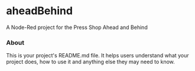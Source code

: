 aheadBehind
===========

A Node-Red project for the Press Shop Ahead and Behind

### About

This is your project's README.md file. It helps users understand what your
project does, how to use it and anything else they may need to know.